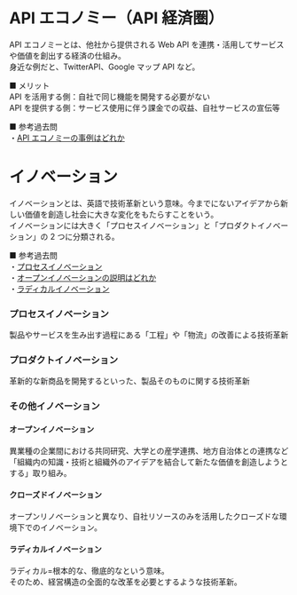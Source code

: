 # API エコノミー（API 経済圏）

API エコノミーとは、他社から提供される Web API を連携・活用してサービスや価値を創出する経済の仕組み。  
身近な例だと、TwitterAPI、Google マップ API など。

■ メリット  
API を活用する側：自社で同じ機能を開発する必要がない  
API を提供する側：サービス使用に伴う課金での収益、自社サービスの宣伝等

■ 参考過去問  
・[API エコノミーの事例はどれか](https://www.ap-siken.com/kakomon/04_aki/q70.html)

# イノベーション

イノベーションとは、英語で技術革新という意味。今までにないアイデアから新しい価値を創造し社会に大きな変化をもたらすことをいう。  
イノベーションには大きく「プロセスイノベーション」と「プロダクトイノベーション」の 2 つに分類される。

■ 参考過去問  
・[プロセスイノベーション](https://www.ap-siken.com/kakomon/27_haru/q70.html)  
・[オープンイノベーションの説明はどれか](https://www.ap-siken.com/kakomon/05_aki/q70.html)  
・[ラディカルイノベーション](https://www.ap-siken.com/kakomon/21_aki/q71.html)

### プロセスイノベーション

製品やサービスを生み出す過程にある「工程」や「物流」の改善による技術革新

### プロダクトイノベーション

革新的な新商品を開発するといった、製品そのものに関する技術革新

### その他イノベーション

#### オープンイノベーション

異業種の企業間における共同研究、大学との産学連携、地方自治体との連携など「組織内の知識・技術と組織外のアイデアを結合して新たな価値を創造しようとする」取り組み。

#### クローズドイノベーション

オープンリノベーションと異なり、自社リソースのみを活用したクローズドな環境下でのイノベーション。

#### ラディカルイノベーション

ラディカル=根本的な、徹底的なという意味。  
そのため、経営構造の全面的な改革を必要とするような技術革新。
